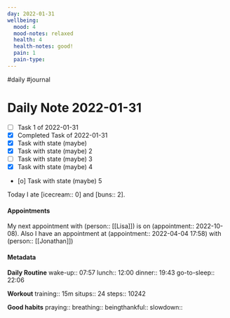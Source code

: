 ```yaml
---
day: 2022-01-31
wellbeing:
  mood: 4
  mood-notes: relaxed
  health: 4
  health-notes: good!
  pain: 1
  pain-type: 
---
```

#daily #journal

# Daily Note 2022-01-31

- [ ] Task 1 of 2022-01-31
- [x] Completed Task of 2022-01-31
- [x] Task with state (maybe)
- [x] Task with state (maybe) 2
- [ ] Task with state (maybe) 3
- [x] Task with state (maybe) 4
- [o] Task with state (maybe) 5

Today I ate [icecream:: 0] and [buns:: 2].

#### Appointments
My next appointment with (person:: [[Lisa]]) is on (appointment:: 2022-10-08).
Also I have an appointment at (appointment:: 2022-04-04 17:58) with (person:: [[Jonathan]])

#### Metadata

**Daily Routine**
wake-up:: 07:57
lunch:: 12:00
dinner:: 19:43
go-to-sleep:: 22:06

**Workout**
training:: 15m
situps:: 24
steps:: 10242

**Good habits**
praying:: 
breathing:: 
beingthankful:: 
slowdown:: 
